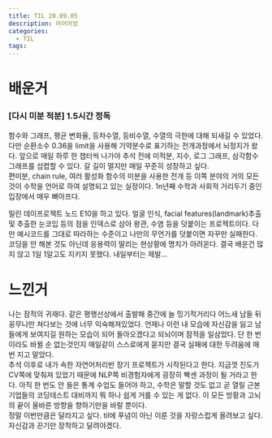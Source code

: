 ```yaml
---
title: TIL 20.09.05
description: 머어어엉
categories:
  - TIL
tags:
---
```


# 배운거
### [다시 미분 적분] 1.5시간 정독
함수와 그래프, 평균 변화율, 등차수열, 등비수열, 수열의 극한에 대해 되새길 수 있었다.        
다만 순환소수 0.36을 limit을 사용해 기약분수로 표기하는 전개과정에서 뇌정지가 왔다. 앞으로 매일 하루 한 챕터씩 나가야 추석 전에 미적분, 지수, 로그 그래프, 삼각함수 그래프를 섭렵할 수 있다. 갈 길이 멀지만 매일 꾸준히 성장하고 싶다.    
편미분, chain rule, 여러 활성화 함수의 미분을 사용한 전개 등 이쪽 분야의 거의 모든 것이 수학을 언어로 하여 설명되고 있는 실정이다. 1n년째 수학과 사회적 거리두기 중인 입장에서 매우 뼈아프다.
        
밀린 데이프로젝트 노드 E10을 하고 있다.
얼굴 인식, facial features(landmark)추출 및 추출한 눈코입 등의 점을 인덱스로 삼아 왕관, 수염 등을 덧붙이는 프로젝트이다. 다만 예시코드를 그대로 따라하는 수준이고 나만의 무언가를 덧붙이면 자꾸만 실패한다. 코딩을 안 해본 것도 아닌데 응용력이 딸리는 현상황에 명치가 아려온다. 결국 배운건 많지 않고 1일 1알고도 지키지 못했다. 내일부터는 제발...
    
    
    
# 느낀거
    
나는 잠적의 귀재다. 같은 평행선상에서 출발해 중간에 늘 밍기적거리다 어느새 남들 뒤꽁무니만 쳐다보는 것에 너무 익숙해져있었다. 언제나 이런 내 모습에 자신감을 잃고 남들에게 보여지길 원하는 모습이 되어 돌아오겠다고 되뇌이며 잠적을 일삼았다. 단 한 번이라도 바뀔 순 없는것인지 매일같이 스스로에게 묻지만 결국 실패에 대한 두려움에 매번 지고 말았다.       
추석 이후로 내가 속한 자연어처리반 장기 프로젝트가 시작된다고 한다. 지금껏 진도가 CV쪽에 맞춰져 있었기 때문에 NLP쪽 비경험자에게 굉장히 빡센 과정이 될 거라고 한다. 아직 한 번도 안 들은 통계 수업도 들어야 하고, 수학은 말할 것도 없고 곧 열릴 근본기업들의 코딩테스트 대비까지 뭐 하나 쉽게 거를 수 있는 게 없다. 이 모든 방황과 고뇌의 끝이 올바른 방향을 향하기만을 바랄 뿐이다.        
정말 이번만큼은 달라지고 싶다. til에 푸념이 아닌 이룬 것을 자랑스럽게 올려보고 싶다. 자신감과 끈기만 장착하고 달려야겠다.


